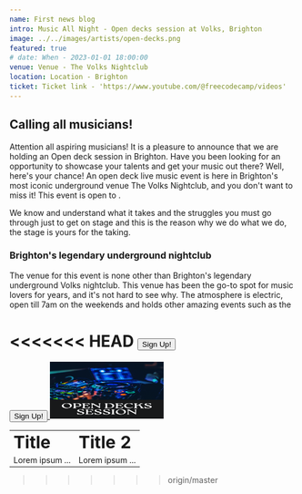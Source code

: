 ```yaml
---
name: First news blog
intro: Music All Night - Open decks session at Volks, Brighton
image: ../../images/artists/open-decks.png
featured: true
# date: When - 2023-01-01 18:00:00
venue: Venue - The Volks Nightclub
location: Location - Brighton
ticket: Ticket link - 'https://www.youtube.com/@freecodecamp/videos'
---
```


## Calling all musicians!

Attention all aspiring musicians! It is a pleasure to announce that we are holding an Open deck
session in Brighton. Have you been looking for an opportunity to showcase your talents and get your
music out there? Well, here's your chance! An open deck live music event is here in Brighton's most
iconic underground venue The Volks Nightclub, and you don't want to miss it! This event is open to .

We know and understand what it takes and the struggles you must go through just to get on stage and
this is the reason why we do what we do, the stage is yours for the taking.

### Brighton's legendary underground nightclub

The venue for this event is none other than Brighton's legendary underground Volks nightclub. This
venue has been the go-to spot for music lovers for years, and it's not hard to see why. The
atmosphere is electric, open till 7am on the weekends and holds other amazing events such as the

<<<<<<< HEAD
<a href="/open-decks">
<button >Sign Up! </Button>
</a>
=======
<!-- ![alt text](../../images/artists/open-decks.png){ width=300px, height:300px } -->
<a href="/open-decks">
<button >Sign Up! </Button>
</a>
<img src="../../images/artists/open-decks.png" width="200" height="100">

<table border="0">
 <tr>
    <td><b style="font-size:30px">Title</b></td>
    <td><b style="font-size:30px">Title 2</b></td>
 </tr>
 <tr>
    <td>Lorem ipsum ...</td>
    <td>Lorem ipsum ...</td>
 </tr>
</table>

 <!-- <iframe
    width="640"
    height="480"
    src="https://www.youtube.com/watch?v=FhsuRZh3sQg"
    frameborder="0"
    allow="autoplay; encrypted-media"
    allowfullscreen
> 
</iframe> -->
>>>>>>> origin/master
